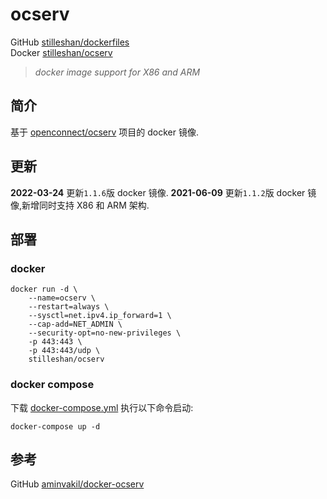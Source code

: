 # ocserv

GitHub [stilleshan/dockerfiles](https://github.com/stilleshan/dockerfiles)  
Docker [stilleshan/ocserv](https://hub.docker.com/r/stilleshan/ocserv)
> *docker image support for X86 and ARM*

## 简介
基于 [openconnect/ocserv](https://github.com/openconnect/ocserv) 项目的 docker 镜像.

## 更新
**2022-03-24** 更新`1.1.6`版 docker 镜像.
**2021-06-09** 更新`1.1.2`版 docker 镜像,新增同时支持 X86 和 ARM 架构.

## 部署
### docker
```shell
docker run -d \
    --name=ocserv \
    --restart=always \
    --sysctl=net.ipv4.ip_forward=1 \
    --cap-add=NET_ADMIN \
    --security-opt=no-new-privileges \
    -p 443:443 \
    -p 443:443/udp \
    stilleshan/ocserv
```

### docker compose
下载 [docker-compose.yml](https://raw.githubusercontent.com/stilleshan/dockerfiles/main/ocserv/docker-compose.yml) 执行以下命令启动:
```shell
docker-compose up -d
```

## 参考
GitHub [aminvakil/docker-ocserv](https://github.com/aminvakil/docker-ocserv)

